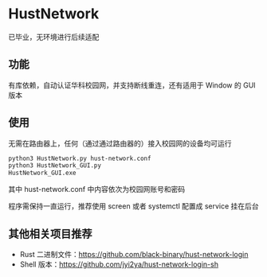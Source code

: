 # HustNetwork

已毕业，无环境进行后续适配

## 功能

有库依赖，自动认证华科校园网，并支持断线重连，还有适用于 Window 的 GUI 版本

## 使用

无需在路由器上，任何（通过通过路由器的）接入校园网的设备均可运行

```bash
python3 HustNetwork.py hust-network.conf
python3 HustNetwork_GUI.py
HustNetwork_GUI.exe
```

其中 hust-network.conf 中内容依次为校园网账号和密码

程序需保持一直运行，推荐使用 screen 或者 systemctl 配置成 service 挂在后台

## 其他相关项目推荐

- Rust 二进制文件：https://github.com/black-binary/hust-network-login
- Shell 版本：https://github.com/jyi2ya/hust-network-login-sh

